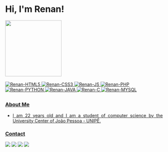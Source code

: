 <div>
  <h1>Hi, I'm Renan!</h1>
</div>

<div>
  <a href="https://github.com/renansoares99">
  <img height="180em" src="https://github-readme-stats.vercel.app/api?username=renansoares99&show_icons=true&theme=tokyonight&include_all_commits=true&count_private=true"/>
  <!-- <img height="180em" src="https://github-readme-stats.vercel.app/api/top-langs/?username=renansoares99&layout=compact&langs_count=7&theme=tokyonight"/> -->
</div>

<div><br>
  <img alt="Renan-HTML5" src="https://img.shields.io/badge/HTML5-E34F26?style=for-the-badge&logo=html5&logoColor=white">
  <img alt="Renan-CSS3" src="https://img.shields.io/badge/CSS3-1572B6?style=for-the-badge&logo=css3&logoColor=white">
  <img alt="Renan-JS" src="https://img.shields.io/badge/JavaScript-323330?style=for-the-badge&logo=javascript&logoColor=F7DF1E">
  <img alt="Renan-PHP" src="https://img.shields.io/badge/PHP-777BB4?style=for-the-badge&logo=php&logoColor=white">
  <img alt="Renan-PYTHON" src="https://img.shields.io/badge/Python-3776AB?style=for-the-badge&logo=python&logoColor=white">
  <img alt="Renan-JAVA" src="https://img.shields.io/badge/Java-ED8B00?style=for-the-badge&logo=java&logoColor=white">
  <img alt="Renan-C" src="https://img.shields.io/badge/C-00599C?style=for-the-badge&logo=c&logoColor=white">
  <img alt="Renan-MYSQL" src="https://img.shields.io/badge/MySQL-00000F?style=for-the-badge&logo=mysql&logoColor=white">
  <!-- <img align="center" alt="Renan-#" src=""> -->
</div>
  
##

<div>
  <h3>About Me</h3>
  <ul>
    <li><p align="justify">I am 22 years old and I am a student of computer science by the University Center of João Pessoa - UNIPÊ.</p></li>
  </ul>
</div>

<div>
  <h3>Contact</h3>
  <a href="https://gitlab.com/renansoaresa99" target="_blank"><img src="https://img.shields.io/badge/GitLab-330F63?style=for-the-badge&logo=gitlab&logoColor=white" target="_blank"></a>
  <a href="https://www.linkedin.com/in/renansoares99/" target="_blank"><img src="https://img.shields.io/badge/LinkedIn-0077B5?style=for-the-badge&logo=linkedin&logoColor=white" target="_blank"></a>
  <a href="mailto:renansoaresarcanjo283@gmail.com" target="_blank"><img src="https://img.shields.io/badge/Gmail-D14836?style=for-the-badge&logo=gmail&logoColor=white" target="_blank"></a>
  <a href="https://twitter.com/RenanRV6" target="_blank"><img src="https://img.shields.io/badge/Twitter-1DA1F2?style=for-the-badge&logo=twitter&logoColor=white" target="_blank"></a>
  <!-- <a href="" target="_blank"><img src="" target="_blank"></a> -->
</div>
  
  
